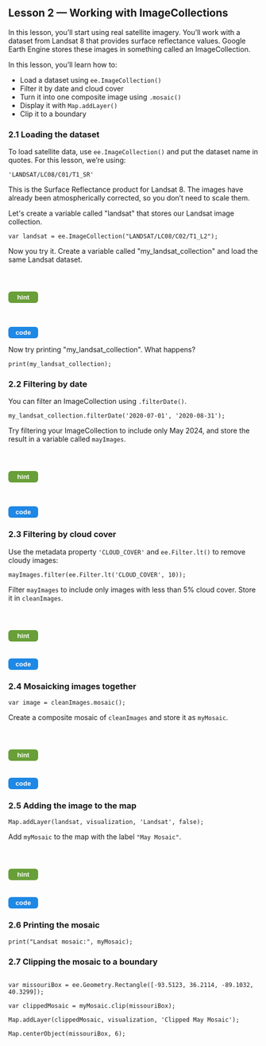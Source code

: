 <!-- Lesson 2 HTML - Using Landsat 8 SR dataset -->
<h2>Lesson 2 — Working with ImageCollections</h2>

<p>In this lesson, you’ll start using real satellite imagery. You’ll work with a dataset from Landsat 8 that provides surface reflectance values. 
Google Earth Engine stores these images in something called an ImageCollection.</p>

<p>In this lesson, you’ll learn how to:</p>
<ul>
  <li>Load a dataset using <code>ee.ImageCollection()</code></li>
  <li>Filter it by date and cloud cover</li>
  <li>Turn it into one composite image using <code>.mosaic()</code></li>
  <li>Display it with <code>Map.addLayer()</code></li>
  <li>Clip it to a boundary</li>
</ul>

<h3>2.1 Loading the dataset</h3>
<p>To load satellite data, use <code>ee.ImageCollection()</code> and put the dataset name in quotes. For this lesson, we’re using:</p>
<code>'LANDSAT/LC08/C01/T1_SR'</code>

<p>This is the Surface Reflectance product for Landsat 8. The images have already been atmospherically corrected, so you don’t need to scale them.</p>

<p>Let's create a variable called "landsat" that stores our Landsat image collection. </p>
<code>var landsat = ee.ImageCollection("LANDSAT/LC08/C02/T1_L2");</code>

<p>Now you try it. Create a variable called "my_landsat_collection" and load the same Landsat dataset.</p>

<div style="margin-bottom:12px;">
  <div id="hint21" style="visibility:hidden; width:100%; background-color:#f0f0f0; border-left:4px solid #ccc; padding:2px 6px; margin-bottom:4px;">
    Use <code>ee.ImageCollection()</code> with the dataset ID in quotes. Assign it to a variable called <code>my_landsat_collection</code>.
  </div>
  <button id="hintButton21" onclick="
    var el = document.getElementById('hint21');
    var btn = document.getElementById('hintButton21');
    var showing = el.style.visibility === 'visible';
    el.style.visibility = showing ? 'hidden' : 'visible';
    btn.style.backgroundColor = showing ? '#689f38' : '#558b2f';
  " style="background-color:#689f38; color:white; border:none; padding:4px 10px; border-radius:6px; font-weight:bold; cursor:pointer; width:60px;">
    hint
  </button>
</div>

<div style="margin-bottom:12px;">
  <div id="code21" style="visibility:hidden; width:100%; background-color:#f0f0f0; border-left:4px solid #ccc; padding:2px 6px; margin-bottom:4px;">
    <code>var my_landsat_collection = ee.ImageCollection("LANDSAT/LC08/C02/T1_L2");</code>
  </div>
  <button id="codeButton21" onclick="
    var el = document.getElementById('code21');
    var btn = document.getElementById('codeButton21');
    var showing = el.style.visibility === 'visible';
    el.style.visibility = showing ? 'hidden' : 'visible';
    btn.style.backgroundColor = showing ? '#1e88e5' : '#1565c0';
  " style="background-color:#1e88e5; color:white; border:none; padding:4px 10px; border-radius:6px; font-weight:bold; cursor:pointer; width:60px;">
    code
  </button>
</div>

<p>Now try printing "my_landsat_collection". What happens? </p>
<code>print(my_landsat_collection);</code>

<h3>2.2 Filtering by date</h3>
<p>You can filter an ImageCollection using <code>.filterDate()</code>.</p>
<code>my_landsat_collection.filterDate('2020-07-01', '2020-08-31');</code>

<p>Try filtering your ImageCollection to include only May 2024, and store the result in a variable called <code>mayImages</code>.</p>

<div style="margin-bottom:12px;">
  <div id="hint22" style="visibility:hidden; width:100%; background-color:#f0f0f0; border-left:4px solid #ccc; padding:2px 6px; margin-bottom:4px;">
    Use <code>.filterDate()</code> with the correct date range and assign the result to a new variable called <code>mayImages</code>.
  </div>
  <button id="hintButton22" onclick="
    var el = document.getElementById('hint22');
    var btn = document.getElementById('hintButton22');
    var showing = el.style.visibility === 'visible';
    el.style.visibility = showing ? 'hidden' : 'visible';
    btn.style.backgroundColor = showing ? '#689f38' : '#558b2f';
  " style="background-color:#689f38; color:white; border:none; padding:4px 10px; border-radius:6px; font-weight:bold; cursor:pointer; width:60px;">
    hint
  </button>
</div>

<div style="margin-bottom:12px;">
  <div id="code22" style="visibility:hidden; width:100%; background-color:#f0f0f0; border-left:4px solid #ccc; padding:2px 6px; margin-bottom:4px;">
    <code>var mayImages = my_landsat_collection.filterDate('2024-05-01', '2024-06-01');</code>
  </div>
  <button id="codeButton22" onclick="
    var el = document.getElementById('code22');
    var btn = document.getElementById('codeButton22');
    var showing = el.style.visibility === 'visible';
    el.style.visibility = showing ? 'hidden' : 'visible';
    btn.style.backgroundColor = showing ? '#1e88e5' : '#1565c0';
  " style="background-color:#1e88e5; color:white; border:none; padding:4px 10px; border-radius:6px; font-weight:bold; cursor:pointer; width:60px;">
    code
  </button>
</div>

<h3>2.3 Filtering by cloud cover</h3>
<p>Use the metadata property <code>'CLOUD_COVER'</code> and <code>ee.Filter.lt()</code> to remove cloudy images:</p>
<code>mayImages.filter(ee.Filter.lt('CLOUD_COVER', 10));</code>

<p>Filter <code>mayImages</code> to include only images with less than 5% cloud cover. Store it in <code>cleanImages</code>.</p>

<div style="margin-bottom:12px;">
  <div id="hint23" style="visibility:hidden; width:100%; background-color:#f0f0f0; border-left:4px solid #ccc; padding:2px 6px; margin-bottom:4px;">
    Use <code>.filter()</code> and <code>ee.Filter.lt()</code> on <code>mayImages</code> to check for cloud cover less than 5.
  </div>
  <button id="hintButton23" onclick="
    var el = document.getElementById('hint23');
    var btn = document.getElementById('hintButton23');
    var showing = el.style.visibility === 'visible';
    el.style.visibility = showing ? 'hidden' : 'visible';
    btn.style.backgroundColor = showing ? '#689f38' : '#558b2f';
  " style="background-color:#689f38; color:white; border:none; padding:4px 10px; border-radius:6px; font-weight:bold; cursor:pointer; width:60px;">
    hint
  </button>
</div>

<div style="margin-bottom:12px;">
  <div id="code23" style="visibility:hidden; width:100%; background-color:#f0f0f0; border-left:4px solid #ccc; padding:2px 6px; margin-bottom:4px;">
    <code>var cleanImages = mayImages.filter(ee.Filter.lt('CLOUD_COVER', 5));</code>
  </div>
  <button id="codeButton23" onclick="
    var el = document.getElementById('code23');
    var btn = document.getElementById('codeButton23');
    var showing = el.style.visibility === 'visible';
    el.style.visibility = showing ? 'hidden' : 'visible';
    btn.style.backgroundColor = showing ? '#1e88e5' : '#1565c0';
  " style="background-color:#1e88e5; color:white; border:none; padding:4px 10px; border-radius:6px; font-weight:bold; cursor:pointer; width:60px;">
    code
  </button>
</div>

<h3>2.4 Mosaicking images together</h3>
<code>var image = cleanImages.mosaic();</code>

<p>Create a composite mosaic of <code>cleanImages</code> and store it as <code>myMosaic</code>.</p>

<div style="margin-bottom:12px;">
  <div id="hint24" style="visibility:hidden; width:100%; background-color:#f0f0f0; border-left:4px solid #ccc; padding:2px 6px; margin-bottom:4px;">
    Use <code>.mosaic()</code> on your cloud-filtered image collection and store it in a new variable.
  </div>
  <button id="hintButton24" onclick="
    var el = document.getElementById('hint24');
    var btn = document.getElementById('hintButton24');
    var showing = el.style.visibility === 'visible';
    el.style.visibility = showing ? 'hidden' : 'visible';
    btn.style.backgroundColor = showing ? '#689f38' : '#558b2f';
  " style="background-color:#689f38; color:white; border:none; padding:4px 10px; border-radius:6px; font-weight:bold; cursor:pointer; width:60px;">
    hint
  </button>
</div>

<div style="margin-bottom:12px;">
  <div id="code24" style="visibility:hidden; width:100%; background-color:#f0f0f0; border-left:4px solid #ccc; padding:2px 6px; margin-bottom:4px;">
    <code>var myMosaic = cleanImages.mosaic();</code>
  </div>
  <button id="codeButton24" onclick="
    var el = document.getElementById('code24');
    var btn = document.getElementById('codeButton24');
    var showing = el.style.visibility === 'visible';
    el.style.visibility = showing ? 'hidden' : 'visible';
    btn.style.backgroundColor = showing ? '#1e88e5' : '#1565c0';
  " style="background-color:#1e88e5; color:white; border:none; padding:4px 10px; border-radius:6px; font-weight:bold; cursor:pointer; width:60px;">
    code
  </button>
</div>

<h3>2.5 Adding the image to the map</h3>
<code>Map.addLayer(landsat, visualization, 'Landsat', false);</code>

<p>Add <code>myMosaic</code> to the map with the label <code>"May Mosaic"</code>.</p>

<div style="margin-bottom:12px;">
  <div id="hint25" style="visibility:hidden; width:100%; background-color:#f0f0f0; border-left:4px solid #ccc; padding:2px 6px; margin-bottom:4px;">
    Use <code>Map.addLayer()</code> with <code>myMosaic</code>, your visualization object, and label the layer <code>"May Mosaic"</code>. Set the fourth argument to <code>false</code>.
  </div>
  <button id="hintButton25" onclick="
    var el = document.getElementById('hint25');
    var btn = document.getElementById('hintButton25');
    var showing = el.style.visibility === 'visible';
    el.style.visibility = showing ? 'hidden' : 'visible';
    btn.style.backgroundColor = showing ? '#689f38' : '#558b2f';
  " style="background-color:#689f38; color:white; border:none; padding:4px 10px; border-radius:6px; font-weight:bold; cursor:pointer; width:60px;">
    hint
  </button>
</div>

<div style="margin-bottom:12px;">
  <div id="code25" style="visibility:hidden; width:100%; background-color:#f0f0f0; border-left:4px solid #ccc; padding:2px 6px; margin-bottom:4px;">
    <code>Map.addLayer(myMosaic, visualization, 'May Mosaic', false);</code>
  </div>
  <button id="codeButton25" onclick="
    var el = document.getElementById('code25');
    var btn = document.getElementById('codeButton25');
    var showing = el.style.visibility === 'visible';
    el.style.visibility = showing ? 'hidden' : 'visible';
    btn.style.backgroundColor = showing ? '#1e88e5' : '#1565c0';
  " style="background-color:#1e88e5; color:white; border:none; padding:4px 10px; border-radius:6px; font-weight:bold; cursor:pointer; width:60px;">
    code
  </button>
</div>

<h3>2.6 Printing the mosaic</h3>
<code>print("Landsat mosaic:", myMosaic);</code>

<h3>2.7 Clipping the mosaic to a boundary</h3>
<code>
var missouriBox = ee.Geometry.Rectangle([-93.5123, 36.2114, -89.1032, 40.3299]);<br>
var clippedMosaic = myMosaic.clip(missouriBox);<br>
Map.addLayer(clippedMosaic, visualization, 'Clipped May Mosaic');<br>
Map.centerObject(missouriBox, 6);
</code>




<meta http-equiv='cache-control' content='no-cache'> 
<meta http-equiv='expires' content='0'> 
<meta http-equiv='pragma' content='no-cache'>
